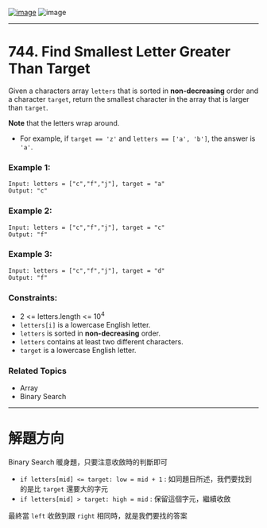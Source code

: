 [![image](https://img.shields.io/badge/Leetcode-Link-blue?logo=leetcode)](https://leetcode.com/problems/find-smallest-letter-greater-than-target/)
![image](https://img.shields.io/badge/Difficulty-Easy-green)

---

# 744. Find Smallest Letter Greater Than Target

Given a characters array `letters` that is sorted in **non-decreasing** order and a character `target`, return the smallest character in the array that is larger than `target`.

**Note** that the letters wrap around.

- For example, if `target == 'z'` and `letters == ['a', 'b']`, the answer is `'a'`.

### Example 1:

```
Input: letters = ["c","f","j"], target = "a"
Output: "c"
```

### Example 2:

```
Input: letters = ["c","f","j"], target = "c"
Output: "f"
```

### Example 3:

```
Input: letters = ["c","f","j"], target = "d"
Output: "f"
```

### Constraints:

- 2 <= letters.length <= $10^4$
- `letters[i]` is a lowercase English letter.
- `letters` is sorted in **non-decreasing** order.
- `letters` contains at least two different characters.
- `target` is a lowercase English letter.

### Related Topics

- Array
- Binary Search
  
---

# 解題方向

Binary Search 暖身題，只要注意收斂時的判斷即可

- `if letters[mid] <= target: low = mid + 1` : 如同題目所述，我們要找到的是比 `target` 還要大的字元
- `if letters[mid] > target: high = mid` : 保留這個字元，繼續收斂

最終當 `left` 收斂到跟 `right` 相同時，就是我們要找的答案
